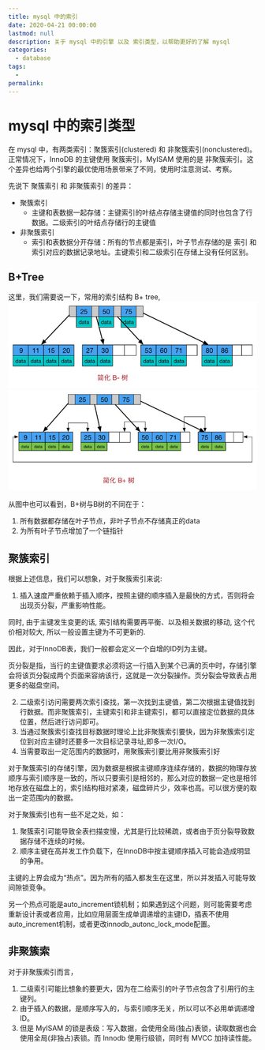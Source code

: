 ```yaml
---
title: mysql 中的索引
date: 2020-04-21 00:00:00
lastmod: null
description: 关于 mysql 中的引擎 以及 索引类型，以帮助更好的了解 mysql
categories:
  - database
tags: 
  - 
permalink:
---
```


# mysql 中的索引类型
在 mysql 中，有两类索引：聚簇索引(clustered) 和 非聚簇索引(nonclustered)。正常情况下，InnoDB 的主键使用 聚簇索引，MyISAM 使用的是 非聚簇索引。这个差异也给两个引擎的最优使用场景带来了不同，使用时注意测试、考察。

先说下 聚簇索引 和 非聚簇索引 的差异：
- 聚簇索引
    + 主键和表数据一起存储：主键索引的叶结点存储主键值的同时也包含了行数据。二级索引的叶结点存储行的主键值
- 非聚簇索引
    + 索引和表数据分开存储：所有的节点都是索引，叶子节点存储的是 索引 和 索引对应的数据记录地址。主键索引和二级索引在存储上没有任何区别。

## B+Tree
这里，我们需要说一下，常用的索引结构 B+ tree, 
![BTree](./rsc/db/B-Tree.png)
![B+Tree](./rsc/db/B+Tree.png)

从图中也可以看到，B+树与B树的不同在于：
1. 所有数据都存储在叶子节点，非叶子节点不存储真正的data
2. 为所有叶子节点增加了一个链指针

## 聚簇索引
根据上述信息，我们可以想象，对于聚簇索引来说:
1. 插入速度严重依赖于插入顺序，按照主键的顺序插入是最快的方式，否则将会出现页分裂，严重影响性能。

同时, 由于主键发生变更的话, 索引结构需要再平衡、以及相关数据的移动, 这个代价相对较大, 所以一般设置主键为不可更新的.

因此，对于InnoDB表，我们一般都会定义一个自增的ID列为主键。

页分裂是指，当行的主键值要求必须将这一行插入到某个已满的页中时，存储引擎会将该页分裂成两个页面来容纳该行，这就是一次分裂操作。页分裂会导致表占用更多的磁盘空间。

2. 二级索引访问需要两次索引查找，第一次找到主键值，第二次根据主键值找到行数据。而非聚簇索引，主键索引和非主键索引，都可以直接定位数据的具体位置，然后进行访问即可。
3. 当通过聚簇索引查找目标数据时理论上比非聚簇索引要快，因为非聚簇索引定位到对应主键时还要多一次目标记录寻址,即多一次I/O。
4. 当需要取出一定范围内的数据时，用聚簇索引要比用非聚簇索引好

对于聚簇索引的存储引擎，因为数据是根据主键顺序连续存储的，数据的物理存放顺序与索引顺序是一致的，所以只要索引是相邻的，那么对应的数据一定也是相邻地存放在磁盘上的，索引结构相对紧凑，磁盘碎片少，效率也高。可以很方便的取出一定范围内的数据。

对于聚簇索引也有一些不足之处，如：
1. 聚簇索引可能导致全表扫描变慢，尤其是行比较稀疏，或者由于页分裂导致数据存储不连续的时候。
2. 顺序主键在高并发工作负载下，在InnoDB中按主键顺序插入可能会造成明显的争用。

主键的上界会成为“热点”。因为所有的插入都发生在这里，所以并发插入可能导致间隙锁竞争。

另一个热点可能是auto_increment锁机制；如果遇到这个问题，则可能需要考虑重新设计表或者应用，比如应用层面生成单调递增的主键ID，插表不使用auto_increment机制，或者更改innodb_autonc_lock_mode配置。

## 非聚簇索
对于非聚簇索引而言，
1. 二级索引可能比想象的要更大，因为在二给索引的叶子节点包含了引用行的主键列。
2. 由于插入的数据，是顺序写入的，与索引顺序无关，所以可以不必用单调递增ID。
3. 但是 MyISAM 的锁是表级：写入数据，会使用全局(独占)表锁，读取数据也会使用全局(非独占)表锁。而 Innodb 使用行级锁，同时有 MVCC 加持读性能。
